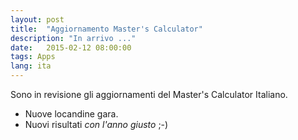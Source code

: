 ```yaml
---
layout: post
title:  "Aggiornamento Master's Calculator"
description: "In arrivo ..."
date:   2015-02-12 08:00:00
tags: Apps
lang: ita 
---
```


Sono in revisione gli aggiornamenti del Master's Calculator Italiano. 
- Nuove locandine gara.
- Nuovi risultati _con l'anno giusto_ ;-)
